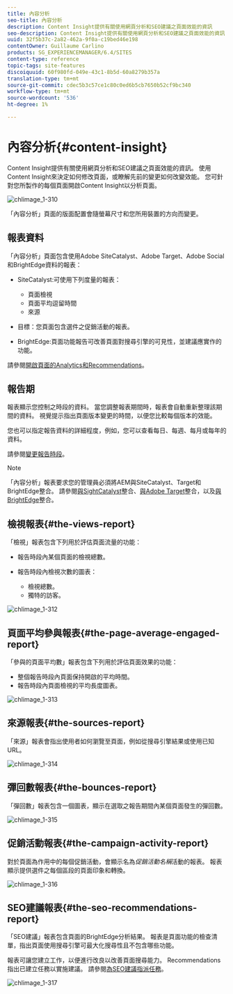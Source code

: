 ```yaml
---
title: 內容分析
seo-title: 內容分析
description: Content Insight提供有關使用網頁分析和SEO建議之頁面效能的資訊
seo-description: Content Insight提供有關使用網頁分析和SEO建議之頁面效能的資訊
uuid: 32f5b37c-2a82-462a-9f0a-c19bed46e198
contentOwner: Guillaume Carlino
products: SG_EXPERIENCEMANAGER/6.4/SITES
content-type: reference
topic-tags: site-features
discoiquuid: 60f980fd-049e-43c1-8b5d-60a8279b357a
translation-type: tm+mt
source-git-commit: cdec5b3c57ce1c80c0ed6b5cb7650b52cf9bc340
workflow-type: tm+mt
source-wordcount: '536'
ht-degree: 1%

---
```



# 內容分析{#content-insight}

Content Insight提供有關使用網頁分析和SEO建議之頁面效能的資訊。 使用Content Insight來決定如何修改頁面，或瞭解先前的變更如何改變效能。 您可針對您所製作的每個頁面開啟Content Insight以分析頁面。

![chlimage_1-310](assets/chlimage_1-311.png)

「內容分析」頁面的版面配置會隨螢幕尺寸和您所用裝置的方向而變更。

## 報表資料

「內容分析」頁面包含使用Adobe SiteCatalyst、Adobe Target、Adobe Social和BrightEdge資料的報表：

* SiteCatalyst:可使用下列度量的報表：

   * 頁面檢視
   * 頁面平均逗留時間
   * 來源

* 目標：您頁面包含選件之促銷活動的報表。
* BrightEdge:頁面功能報告可改善頁面對搜尋引擎的可見性，並建議應實作的功能。

請參閱[開啟頁面的Analytics和Recommendations](/help/sites-authoring/ci-analyze.md#opening-analytics-and-recommendations-for-a-page)。

## 報告期

報表顯示您控制之時段的資料。 當您調整報表期間時，報表會自動重新整理該期間的資料。 視覺提示指出頁面版本變更的時間，以便您比較每個版本的效能。

您也可以指定報告資料的詳細程度，例如，您可以查看每日、每週、每月或每年的資料。

請參閱[變更報告時段](/help/sites-authoring/ci-analyze.md#changing-the-reporting-period)。

>[!NOTE]
>
>「內容分析」報表要求您的管理員必須將AEM與SiteCatalyst、Target和BrightEdge整合。 請參閱[與SightCatalyst](/help/sites-administering/adobeanalytics.md)整合、[與Adobe Target](/help/sites-administering/target.md)整合，以及[與BrightEdge](/help/sites-administering/brightedge.md)整合。

## 檢視報表{#the-views-report}

「檢視」報表包含下列用於評估頁面流量的功能：

* 報告時段內某個頁面的檢視總數。
* 報告時段內檢視次數的圖表：

   * 檢視總數。
   * 獨特的訪客。

![chlimage_1-312](assets/chlimage_1-312.png)

## 頁面平均參與報表{#the-page-average-engaged-report}

「參與的頁面平均數」報表包含下列用於評估頁面效果的功能：

* 整個報告時段內頁面保持開啟的平均時間。
* 報告時段內頁面檢視的平均長度圖表。

![chlimage_1-313](assets/chlimage_1-313.png)

## 來源報表{#the-sources-report}

「來源」報表會指出使用者如何瀏覽至頁面，例如從搜尋引擎結果或使用已知URL。

![chlimage_1-314](assets/chlimage_1-314.png)

## 彈回數報表{#the-bounces-report}

「彈回數」報表包含一個圖表，顯示在選取之報告期間內某個頁面發生的彈回數。

![chlimage_1-315](assets/chlimage_1-315.png)

## 促銷活動報表{#the-campaign-activity-report}

對於頁面為作用中的每個促銷活動，會顯示名為&#x200B;*促銷活動名稱*&#x200B;活動的報表。 報表顯示提供選件之每個區段的頁面印象和轉換。

![chlimage_1-316](assets/chlimage_1-316.png)

## SEO建議報表{#the-seo-recommendations-report}

「SEO建議」報表包含頁面的BrightEdge分析結果。 報表是頁面功能的檢查清單，指出頁面使用搜尋引擎可最大化搜尋性且不包含哪些功能。

報表可讓您建立工作，以便進行改良以改善頁面搜尋能力。 Recommendations指出已建立任務以實施建議。 請參閱[為SEO建議指派任務](/help/sites-authoring/ci-analyze.md#assigning-tasks-for-seo-recommendations)。

![chlimage_1-317](assets/chlimage_1-317.png)

